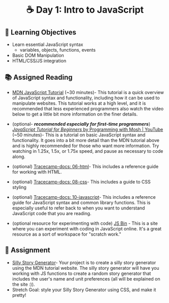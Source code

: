 <h1 align="center">
   ☕ Day 1: Intro to JavaScript
</h1>

## 🎯 Learning Objectives
- Learn essential JavaScript syntax
    - variables, objects, functions, events
- Basic DOM Manipulation
- HTML/CSS/JS integration

## 📚 Assigned Reading
- [MDN JavaScript Tutorial](https://developer.mozilla.org/en-US/docs/Learn/Getting_started_with_the_web/JavaScript_basics) (~30 minutes)- This tutorial is a quick overview of JavaScript syntax and functionality, including how it can be used to manipulate websites. This tutorial works at a high level, and it is recommended that less experienced programmers also watch the video below to get a little bit more information on the finer details.


- (optional- ***recommended especially for first-time programmers***) [*JavaScript Tutorial for Beginners* by Programming with Mosh | YouTube](https://www.youtube.com/watch?v=W6NZfCO5SIk) (~50 minutes)- This is a tutorial on basic JavaScript syntax and functionality. It goes into a bit more detail than the MDN tutorial above and is highly recommended for those who want more information. Try watching in 1.25x, 1.5x, or 1.75x speed, and pause as necessary to code along.
- (optional) [Tracecamp-docs: 06-html](https://github.com/ClemsonTRACE/tracecamp-summer-2021/blob/main/tracecamp-docs/06-html.md)- This includes a reference guide for working with HTML.
- (optional) [Tracecamp-docs: 08-css](https://github.com/ClemsonTRACE/tracecamp-summer-2021/blob/main/tracecamp-docs/08-css.md)- This includes a guide to CSS styling
- (optional) [Tracecamp-docs: 10-javascript](https://github.com/ClemsonTRACE/tracecamp-summer-2021/blob/main/tracecamp-docs/10-javascript.md)- This includes a reference guide for JavaScript syntax and common library functions. This is especially useful to refer back to when you want to understand JavaScript code that you are reading.
- (optional resource for experimenting with code) [JS Bin](https://jsbin.com/?html,output) - This is a site where you can experiment with coding in JavaScript online. It's a great resource as a sort of workspace for "scratch work."

## 📔 Assignment
- [Silly Story Generator](https://developer.mozilla.org/en-US/docs/Learn/JavaScript/First_steps/Silly_story_generator)- Your project is to create a silly story generator using the MDN tutorial website. The silly story generator will have you working with JS functions to create a random story generator that includes the user's name and unit preferences (all will be explained on the site :)).
- Stretch Goal: style your Silly Story Generator using CSS, and make it pretty!


